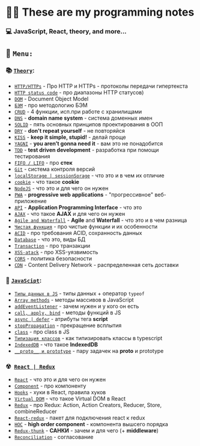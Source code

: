 # 📝✅ These are my programming notes #
### 💻 JavaScript, React, theory, and more... ###

## 📝 `Menu:` ##
### 📚 [`Theory`](https://github.com/marinadegames/notes/blob/main/Theory.md): ####
* [`HTTP/HTTPs`](https://github.com/marinadegames/notes/blob/main/Theory.md#http--https) - Про HTTP и HTTPs - протоколы передачи гипертекста
* [`HTTP status code`](https://github.com/marinadegames/notes/blob/main/Theory.md#http-status-code) - про диапазоны HTTP статусов)
* [`DOM`](https://github.com/marinadegames/notes/blob/main/Theory.md#dom) - Document Object Model
* [`БЭМ`](https://github.com/marinadegames/notes/blob/main/Theory.md#бэм) - про методологию БЭМ
* [`CRUD`](https://github.com/marinadegames/notes/blob/main/Theory.md#crud) - 4 функции, исп.при работе с хранилищами
* [`DNS`](https://github.com/marinadegames/notes/blob/main/Theory.md#dns) - **domain name system** - система доменных имен
* [`SOLID`](https://github.com/marinadegames/notes/blob/main/Theory.md#solid) - пять основных принципов проектирования в ООП
* [`DRY`](https://github.com/marinadegames/notes/blob/main/Theory.md#dry) - **don't repeat yourself** - не повторяйся
* [`KISS`](https://github.com/marinadegames/notes/blob/main/Theory.md#kiss) - **keep it simple, stupid!** - делай проще  
* [`YAGNI`](https://github.com/marinadegames/notes/blob/main/Theory.md#yagni) -  **you aren’t gonna need it** - вам это не понадобится
* [`TDD`](https://github.com/marinadegames/notes/blob/main/Theory.md#tdd) - **test driven development** - разработка при помощи тестирования
* [`FIFO / LIFO`](https://github.com/marinadegames/notes/blob/main/Theory.md#fifo--lifo) - про **стек**
* [`Git`](https://github.com/marinadegames/notes/blob/main/Theory.md#git) - система контроля версий
* [`localStorage | sessionSorage`](https://github.com/marinadegames/notes/blob/main/Theory.md#localstorage--sessionsorage) - что это и в чем их отличие
* [`cookie`](https://github.com/marinadegames/notes/blob/main/Theory.md#cookie) - что такое **cookie**
* [`NodeJS`](https://github.com/marinadegames/notes/blob/main/Theory.md#nodejs) - что это и для чего он нужен
* [`PWA`](https://github.com/marinadegames/notes/blob/main/Theory.md#pwa) - **progressive web applications** - "прогрессивное" веб-приложение  
* [`API`](https://github.com/marinadegames/notes/blob/main/Theory.md#api) - **Application Programming Interface** - что это
* [`AJAX`](https://github.com/marinadegames/notes/blob/main/Theory.md#ajax) - что такое **AJAX** и для чего он нужен  
* [`Agile and Waterfall`](https://github.com/marinadegames/notes/blob/main/Theory.md#agile-and-waterfall) - **Agile** and **Waterfall** - что это и в чем разница
* [`Чистая функция`](https://github.com/marinadegames/notes/blob/main/Theory.md#pure-function) - про чистые функции и их особенности
* [`ACID`](https://github.com/marinadegames/notes/blob/main/Theory.md#acid) - про требования ACID, сохранность данных
* [`Database`](https://github.com/marinadegames/notes/blob/main/Theory.md#database) - что это, виды БД
* [`Transaction`](https://github.com/marinadegames/notes/blob/main/Theory.md#transaction) - про транзакции
* [`XSS-atack`](https://github.com/marinadegames/notes/blob/main/Theory.md#xss-atack) - про XSS-уязвимость
* [`CORS`](https://github.com/marinadegames/notes/blob/main/Theory.md#cors) - политика безопасности
* [`CDN`](https://github.com/marinadegames/notes/blob/main/Theory.md#cdn) - Content Delivery Network - распределенная сеть доставки


### 🐸  [`JavaScipt`](https://github.com/marinadegames/notes/blob/main/JavaScript.md): ####
* [`Типы данных в JS`](https://github.com/marinadegames/notes/blob/main/JavaScript.md#%D1%82%D0%B8%D0%BF%D1%8B-%D0%B4%D0%B0%D0%BD%D0%BD%D1%8B%D1%85) - типы данных + оператор `typeof`
* [`Array methods`](https://github.com/marinadegames/notes/blob/main/JavaScript.md#array-methods) - методы массивов в JavaScript
* [`addEventListener`](https://github.com/marinadegames/notes/blob/main/JavaScript.md#addeventlistener---%D0%B7%D0%B0%D1%87%D0%B5%D0%BC-%D0%BD%D1%83%D0%B6%D0%B5%D0%BD-%D0%B8-%D1%83-%D0%BA%D0%BE%D0%B3%D0%BE-%D0%BE%D0%BD-%D0%B5%D1%81%D1%82%D1%8C) - зачем нужен и у кого он есть
* [`call, apply, bind`](https://github.com/marinadegames/notes/blob/main/JavaScript.md#%D0%BC%D0%B5%D1%82%D0%BE%D0%B4%D1%8B-%D1%84%D1%83%D0%BD%D0%BA%D1%86%D0%B8%D0%B9-call-apply-%D0%B8-bind) - методы функций в JS 
* [`async | defer`](https://github.com/marinadegames/notes/blob/main/JavaScript.md#async--defer) - атрибуты тега **script**
* [`stopPropagation`](https://github.com/marinadegames/notes/blob/main/JavaScript.md#stoppropagation) - прекращение всплытия
* [`class`](https://github.com/marinadegames/notes/blob/main/JavaScript.md#class) - про class в JS
* [`Типизация классов`](https://github.com/marinadegames/notes/blob/main/JavaScript.md#%D1%82%D0%B8%D0%BF%D0%B8%D0%B7%D0%B0%D1%86%D0%B8%D1%8F-%D0%BA%D0%BB%D0%B0%D1%81%D1%81%D0%BE%D0%B2-typescript) - как типизировать классы в typescript
* [`IndexedDB`](https://github.com/marinadegames/notes/blob/main/JavaScript.md#indexeddb) - что такое **IndexedDB**
* [`__proto__ и prototype`](https://github.com/marinadegames/notes/blob/main/JavaScript.md#%D0%BF%D0%B0%D1%80%D1%83-%D0%B7%D0%B0%D0%B4%D0%B0%D1%87%D0%B5%D0%BA-%D0%BD%D0%B0-__proto__-%D0%B8-prototype) - пару задачек на __proto__ и prototype


### ☢ ️ [`React | Redux`](https://github.com/marinadegames/notes/blob/main/React.md) ####
* [`React`](https://github.com/marinadegames/notes/blob/main/React.md#react) - что это и для чего он нужен
* [`Component`](https://github.com/marinadegames/notes/blob/main/React.md#component) - про компоненту  
* [`Hooks`](https://github.com/marinadegames/notes/blob/main/React.md#hooks) - хуки в React, правила хуков  
* [`Virtual DOM`](https://github.com/marinadegames/notes/blob/main/React.md#virtual-DOM) - что такое Virtual DOM в React
* [`Redux`](https://github.com/marinadegames/notes/blob/main/React.md#redux) - про Redux: Action, Action Creators, Reducer, Store, combineReducer
* [`React-redux`](https://github.com/marinadegames/notes/blob/main/React.md#react-redux) - пакет для подключения react к redux
* [`HOC`](https://github.com/marinadegames/notes/blob/main/React.md#hoc) - **high order component** - компонента вышсего порядка
* [`Redux-thunk`](https://github.com/marinadegames/notes/blob/main/React.md#redux-thunk) - **САНКИ** - зачем и для чего (+ **middleware**)
* [`Reconciliation`](https://github.com/marinadegames/notes/blob/main/React.md#reconciliation) - согласование